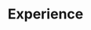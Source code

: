 ---
layout: topic
id: experience
title: Experience
nav: true
nav-order: 3
intro: Experience autumn in Wales. Throw yourself into the season with unique activities perfect for getting into the autumnal spirit. From unique foodie experiences to leisurely outdoor delights, immerse yourself in the seasonal beauty of Wales.

groups:

  - id: unexpected-foodie
    title: Unexpected Foodie
    pois:
      - id: wild-foraging
        title: Wild Foraging
        description: Connect with the rugged Welsh landscape by feasting on its autumnal larder. In Pembrokeshire, Llys Meddyg offers beach foraging short courses year-round. Hunt for razor clams, samphire, sea buckthorn berries and more, ready to be cooked up for the day’s lunch. Brecon Beacons Foraging takes you to the heart of the valleys, showing you the tips and tricks you need to make the most of the natural riches of the land. Bespoke courses take it a step further – botanic gin session anyone?
      - id: gwledd-conwy-feast
        title: Gwledd Conwy Feast
        description: Late October sees the highlight of the North Wales calendar – the Gwledd Conwy Feast. This famous food festival sees the whole town turnout for the festivities, with the picturesque quayside – backdropped by Conwy’s castle turrets – becoming a mecca for foodies across the country. Food markets and street food hawkers vie for your attention, with live music and art installations completing a weekend of glorious gluttony. Not one to be missed!

  - id: activities
    title: Activities
    pois:
      - id: canal-barge-trip
        title: Canal Barge Trip
        description: Once the industrial lifeline for much of Wales, the canal network now offers a leisurely way of seeing the rolling valleys of the Welsh interior. Head for the effortlessly picturesque town of Llangollen, where a wild slate river sits parallel to a steam train and a canal. The canal still offers horse-drawn boat tours, but for a truly remarkable experience, take a barge across the nearby Pontcysyllte Aqueduct, a World Heritage Site,  which supports the canal over its lofty travels across the wide Dee valley.
      - id: cycle-the-coast-path
        title: Cycle the Coast Path
        description: The Wales Coast Path is the first of its kind, one unending trail that covers the entire country’s coastline. Thing is, there’s 870 miles of it, so your choices for remote rides are as diverse as the landscapes you’ll discover. A highlight for amateurs and pros alike is the Mawddach Trail, which snakes along the route of an old train line. Expect gorgeous coastal views, crossing old wooden bridges and winding through bird sanctuaries as you cycle from charming Dolgellau to beautiful Barmouth.
      - id: stargazing
        title: Stargazing
        description: Wales is packed with designated Dark Sky locations, stretching from Snowdonia down to Pembrokeshire. Across Wales, tours offer a variety of expeditions to embark on as the sun goes down, from long walks and camping under the stars to upright paddle-boarding across moonlit lakes. But by all means, keep it simple; find a hill, grab some blankets and a picnic hamper, and delight at the show.
      - id: canoe-the-wye-valley
        title: Canoe the Wye Valley
        description: The Wye is a truly idyllic waterway that cuts from mid-Wales down to the Severn estuary. Hire a canoe from Wye Valley Canoes and discover the beauty of the valley. Half a day will see you gliding into Hay-on-Wye, a remarkable stop. Or, head south and discover Monmouth with a stopover. Tintern Abbey and Chepstow Castle sit on the river’s banks further downstream, as the river closes in on the Severn.
---